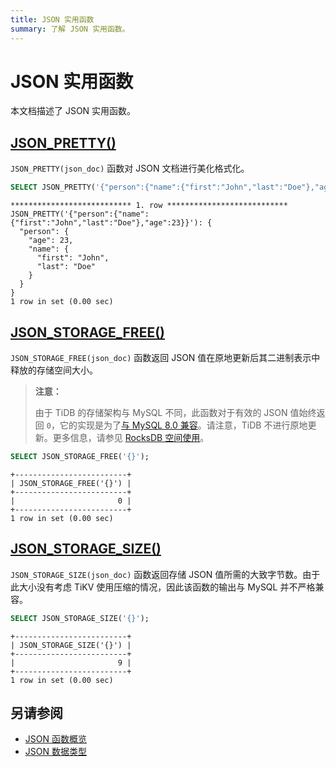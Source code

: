 ```yaml
---
title: JSON 实用函数
summary: 了解 JSON 实用函数。
---
```


# JSON 实用函数

本文档描述了 JSON 实用函数。

## [JSON_PRETTY()](https://dev.mysql.com/doc/refman/8.0/en/json-utility-functions.html#function_json-pretty)

`JSON_PRETTY(json_doc)` 函数对 JSON 文档进行美化格式化。

```sql
SELECT JSON_PRETTY('{"person":{"name":{"first":"John","last":"Doe"},"age":23}}')\G
```

```
*************************** 1. row ***************************
JSON_PRETTY('{"person":{"name":{"first":"John","last":"Doe"},"age":23}}'): {
  "person": {
    "age": 23,
    "name": {
      "first": "John",
      "last": "Doe"
    }
  }
}
1 row in set (0.00 sec)
```

## [JSON_STORAGE_FREE()](https://dev.mysql.com/doc/refman/8.0/en/json-utility-functions.html#function_json-storage-free)

`JSON_STORAGE_FREE(json_doc)` 函数返回 JSON 值在原地更新后其二进制表示中释放的存储空间大小。

> **注意：**
>
> 由于 TiDB 的存储架构与 MySQL 不同，此函数对于有效的 JSON 值始终返回 `0`，它的实现是为了[与 MySQL 8.0 兼容](/mysql-compatibility.md)。请注意，TiDB 不进行原地更新。更多信息，请参见 [RocksDB 空间使用](/storage-engine/rocksdb-overview.md#rocksdb-space-usage)。

```sql
SELECT JSON_STORAGE_FREE('{}');
```

```
+-------------------------+
| JSON_STORAGE_FREE('{}') |
+-------------------------+
|                       0 |
+-------------------------+
1 row in set (0.00 sec)
```

## [JSON_STORAGE_SIZE()](https://dev.mysql.com/doc/refman/8.0/en/json-utility-functions.html#function_json-storage-size)

`JSON_STORAGE_SIZE(json_doc)` 函数返回存储 JSON 值所需的大致字节数。由于此大小没有考虑 TiKV 使用压缩的情况，因此该函数的输出与 MySQL 并不严格兼容。

```sql
SELECT JSON_STORAGE_SIZE('{}');
```

```
+-------------------------+
| JSON_STORAGE_SIZE('{}') |
+-------------------------+
|                       9 |
+-------------------------+
1 row in set (0.00 sec)
```

## 另请参阅

- [JSON 函数概览](/functions-and-operators/json-functions.md)
- [JSON 数据类型](/data-type-json.md)
